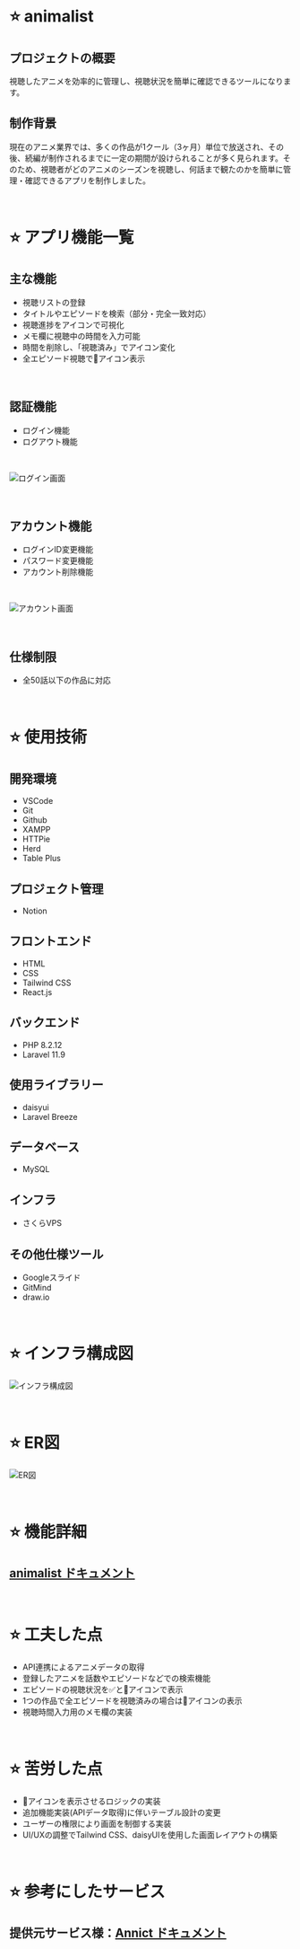 # ⭐ animalist
## プロジェクトの概要
視聴したアニメを効率的に管理し、視聴状況を簡単に確認できるツールになります。

## 制作背景
現在のアニメ業界では、多くの作品が1クール（3ヶ月）単位で放送され、その後、続編が制作されるまでに一定の期間が設けられることが多く見られます。そのため、視聴者がどのアニメのシーズンを視聴し、何話まで観たのかを簡単に管理・確認できるアプリを制作しました。

<br>

# ⭐ アプリ機能一覧
## 主な機能
- 視聴リストの登録
- タイトルやエピソードを検索（部分・完全一致対応）
- 視聴進捗をアイコンで可視化
- メモ欄に視聴中の時間を入力可能
- 時間を削除し、「視聴済み」でアイコン変化
- 全エピソード視聴で👑アイコン表示

<br>

## 認証機能
- ログイン機能
- ログアウト機能
<br>

![ログイン画面](assets/ログイン画面.png "ログイン画面")

<br>

## アカウント機能
- ログインID変更機能
- パスワード変更機能
- アカウント削除機能
<br>

![アカウント画面](assets/アカウント画面.png "アカウント画面")

<br>

## 仕様制限
- 全50話以下の作品に対応

<br>

# ⭐ 使用技術
## 開発環境
- VSCode
- Git
- Github
- XAMPP
- HTTPie
- Herd
- Table Plus

## プロジェクト管理
- Notion

## フロントエンド
- HTML
- CSS
- Tailwind CSS
- React.js

## バックエンド
- PHP 8.2.12
- Laravel 11.9

## 使用ライブラリー
- daisyui
- Laravel Breeze

## データベース
- MySQL

## インフラ
- さくらVPS

## その他仕様ツール
- Googleスライド
- GitMind
- draw.io

<br>

# ⭐ インフラ構成図
![インフラ構成図](assets/インフラ構成図.png "インフラ構成図")

<br>

# ⭐ ER図
![ER図](assets/ER図.png "ER図")

<br>

# ⭐ 機能詳細
## [animalist ドキュメント](https://docs.google.com/presentation/d/1GUDappzFxerYfUBmpilgUDI7Flssz2SODmz3895xxE4/edit?usp=sharing)

<br>

# ⭐ 工夫した点
- API連携によるアニメデータの取得
- 登録したアニメを話数やエピソードなどでの検索機能
- エピソードの視聴状況を✅と👀アイコンで表示
- 1つの作品で全エピソードを視聴済みの場合は👑アイコンの表示
- 視聴時間入力用のメモ欄の実装

<br>

# ⭐ 苦労した点
- 👑アイコンを表示させるロジックの実装
- 追加機能実装(APIデータ取得)に伴いテーブル設計の変更
- ユーザーの権限により画面を制御する実装
- UI/UXの調整でTailwind CSS、daisyUIを使用した画面レイアウトの構築

<br>

# ⭐ 参考にしたサービス
## 提供元サービス様：[Annict ドキュメント](https://developers.annict.com/docs)